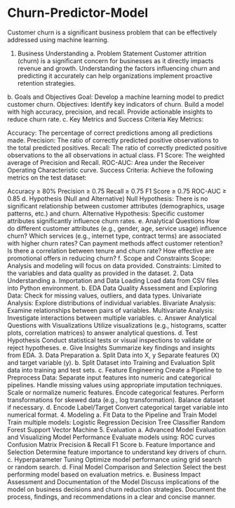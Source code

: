# Churn-Predictor-Model
Customer churn is a significant business problem that can be effectively addressed using machine learning. 

1. Business Understanding
a. Problem Statement
Customer attrition (churn) is a significant concern for businesses as it directly impacts revenue and growth. Understanding the factors influencing churn and predicting it accurately can help organizations implement proactive retention strategies.

b. Goals and Objectives
Goal: Develop a machine learning model to predict customer churn.
Objectives:
Identify key indicators of churn.
Build a model with high accuracy, precision, and recall.
Provide actionable insights to reduce churn rate.
c. Key Metrics and Success Criteria
Key Metrics:

Accuracy: The percentage of correct predictions among all predictions made.
Precision: The ratio of correctly predicted positive observations to the total predicted positives.
Recall: The ratio of correctly predicted positive observations to the all observations in actual class.
F1 Score: The weighted average of Precision and Recall.
ROC-AUC: Area under the Receiver Operating Characteristic curve.
Success Criteria: Achieve the following metrics on the test dataset:

Accuracy ≥ 80%
Precision ≥ 0.75
Recall ≥ 0.75
F1 Score ≥ 0.75
ROC-AUC ≥ 0.85
d. Hypothesis (Null and Alternative)
Null Hypothesis: There is no significant relationship between customer attributes (demographics, usage patterns, etc.) and churn.
Alternative Hypothesis: Specific customer attributes significantly influence churn rates.
e. Analytical Questions
How do different customer attributes (e.g., gender, age, service usage) influence churn?
Which services (e.g., internet type, contract terms) are associated with higher churn rates?
Can payment methods affect customer retention?
Is there a correlation between tenure and churn rate?
How effective are promotional offers in reducing churn?
f. Scope and Constraints
Scope: Analysis and modeling will focus on data provided.
Constraints: Limited to the variables and data quality as provided in the dataset.
2. Data Understanding
a. Importation and Data Loading
Load data from CSV files into Python environment.
b. EDA
Data Quality Assessment and Exploring Data:
Check for missing values, outliers, and data types.
Univariate Analysis:
Explore distributions of individual variables.
Bivariate Analysis:
Examine relationships between pairs of variables.
Multivariate Analysis:
Investigate interactions between multiple variables.
c. Answer Analytical Questions with Visualizations
Utilize visualizations (e.g., histograms, scatter plots, correlation matrices) to answer analytical questions.
d. Test Hypothesis
Conduct statistical tests or visual inspections to validate or reject hypotheses.
e. Give Insights
Summarize key findings and insights from EDA.
3. Data Preparation
a. Split Data into X, y
Separate features (X) and target variable (y).
b. Split Dataset into Training and Evaluation
Split data into training and test sets.
c. Feature Engineering
    Create a Pipeline to Preprocess Data:
        Separate input features into numeric and categorical pipelines.
        Handle missing values using appropriate imputation techniques.
        Scale or normalize numeric features.
        Encode categorical features.
        Perform transformations for skewed data (e.g., log transformation).
        Balance dataset if necessary.
d. Encode Label/Target
Convert categorical target variable into numerical format.
4. Modeling
a. Fit Data to the Pipeline and Train Model
Train multiple models:
Logistic Regression
Decision Tree Classifier
Random Forest
Support Vector Machine
5. Evaluation
a. Advanced Model Evaluation and Visualizing Model Performance
Evaluate models using:
ROC curves
Confusion Matrix
Precision & Recall
F1 Score
b. Feature Importance and Selection
Determine feature importance to understand key drivers of churn.
c. Hyperparameter Tuning
Optimize model performance using grid search or random search.
d. Final Model Comparison and Selection
Select the best performing model based on evaluation metrics.
e. Business Impact Assessment and Documentation of the Model
Discuss implications of the model on business decisions and churn reduction strategies.
Document the process, findings, and recommendations in a clear and concise manner.